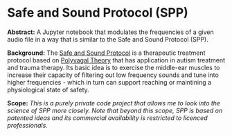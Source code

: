 # Safe and Sound Protocol (SPP)

**Abstract:** A Jupyter notebook that modulates the frequencies of a given audio file in a way that is similar to the Safe and Sound Protocol (SPP).

**Background:** The [Safe and Sound Protocol](https://integratedlistening.com/ssp-safe-sound-protocol/) is a therapeutic treatment protocol based on [Polyvagal Theory](https://en.wikipedia.org/wiki/Polyvagal_theory) that has application in autism treatment and trauma therapy. Its basic idea is to exercise the middle-ear muscles to increase their capacity of filtering out low frequency sounds and tune into higher frequencies - which in turn can support reaching or maintining a physiological state of safety.

**Scope:** _This is a purely private code project that allows me to look into the science of SPP more closely. Note that beyond this scope, SPP is based on patented ideas and its commercial availability is restricted to licenced professionals._
